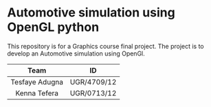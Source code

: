 # Automotive simulation using OpenGL python
This repository is for a Graphics course final project. The project is to develop an Automotive simulation using OpenGl.

|   Team             | ID          |
|:------------------:|:-----------:|
| Tesfaye Adugna     |UGR/4709/12  |
| Kenna Tefera       |UGR/0713/12  |